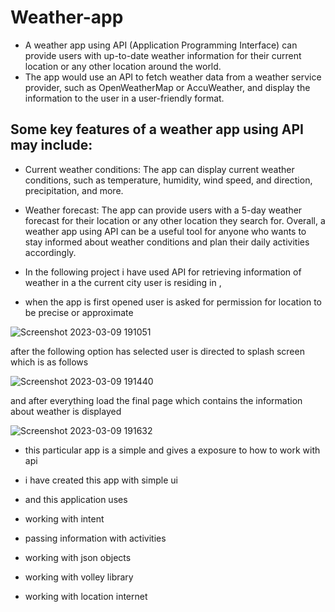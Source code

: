 # Weather-app
- A weather app using API (Application Programming Interface) can provide users with up-to-date weather information for their current location or any other location around the world.
- The app would use an API to fetch weather data from a weather service provider, such as OpenWeatherMap or AccuWeather, and display the information to the user in a user-friendly format.
## Some key features of a weather app using API may include:
- Current weather conditions: The app can display current weather conditions, such as temperature, humidity, wind speed, and direction, precipitation, and more.
- Weather forecast: The app can provide users with a 5-day weather forecast for their location or any other location they search for.
Overall, a weather app using API can be a useful tool for anyone who wants to stay informed about weather conditions and plan their daily activities accordingly.

- In the following project i have used API for retrieving information of weather in a the current city user is residing in , 
- when the app is first opened user is asked for permission for location to be precise or approximate 

![Screenshot 2023-03-09 191051](https://user-images.githubusercontent.com/102940747/224041224-2ac28485-0350-47eb-bbd3-02d99083dbcc.png)
 


after the following option has selected user is directed to splash screen which is as follows 

![Screenshot 2023-03-09 191440](https://user-images.githubusercontent.com/102940747/224043781-4c842860-7a77-4d84-95a6-cbd9fd1dfecd.png)



and after everything load the final page which contains the information about weather is displayed 

![Screenshot 2023-03-09 191632](https://user-images.githubusercontent.com/102940747/224044642-9acfc821-058c-478a-92bb-f46843957516.png)

- this particular app is a simple and gives a exposure to how to work with api 
- i have created this app with simple ui
 
- and this application uses
- working with intent 
- passing information with activities
- working with json objects 
- working with volley library
- working with location internet
